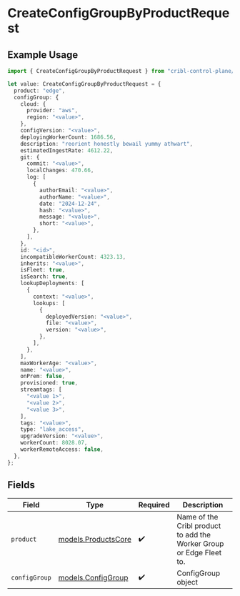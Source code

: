 # CreateConfigGroupByProductRequest

## Example Usage

```typescript
import { CreateConfigGroupByProductRequest } from "cribl-control-plane/models/operations";

let value: CreateConfigGroupByProductRequest = {
  product: "edge",
  configGroup: {
    cloud: {
      provider: "aws",
      region: "<value>",
    },
    configVersion: "<value>",
    deployingWorkerCount: 1686.56,
    description: "reorient honestly bewail yummy athwart",
    estimatedIngestRate: 4612.22,
    git: {
      commit: "<value>",
      localChanges: 470.66,
      log: [
        {
          authorEmail: "<value>",
          authorName: "<value>",
          date: "2024-12-24",
          hash: "<value>",
          message: "<value>",
          short: "<value>",
        },
      ],
    },
    id: "<id>",
    incompatibleWorkerCount: 4323.13,
    inherits: "<value>",
    isFleet: true,
    isSearch: true,
    lookupDeployments: [
      {
        context: "<value>",
        lookups: [
          {
            deployedVersion: "<value>",
            file: "<value>",
            version: "<value>",
          },
        ],
      },
    ],
    maxWorkerAge: "<value>",
    name: "<value>",
    onPrem: false,
    provisioned: true,
    streamtags: [
      "<value 1>",
      "<value 2>",
      "<value 3>",
    ],
    tags: "<value>",
    type: "lake_access",
    upgradeVersion: "<value>",
    workerCount: 8028.07,
    workerRemoteAccess: false,
  },
};
```

## Fields

| Field                                                               | Type                                                                | Required                                                            | Description                                                         |
| ------------------------------------------------------------------- | ------------------------------------------------------------------- | ------------------------------------------------------------------- | ------------------------------------------------------------------- |
| `product`                                                           | [models.ProductsCore](../../models/productscore.md)                 | :heavy_check_mark:                                                  | Name of the Cribl product to add the Worker Group or Edge Fleet to. |
| `configGroup`                                                       | [models.ConfigGroup](../../models/configgroup.md)                   | :heavy_check_mark:                                                  | ConfigGroup object                                                  |